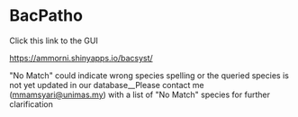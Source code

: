 # BacPatho
 Click this link to the GUI

https://ammorni.shinyapps.io/bacsyst/

"No Match" could indicate wrong species spelling or the queried species is not yet updated in our database__Please contact me (mmamsyari@unimas.my) with a list of "No Match" species for further clarification
